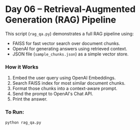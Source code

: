 # Day 06 – Retrieval-Augmented Generation (RAG) Pipeline

This script (`rag_qa.py`) demonstrates a full RAG pipeline using:
- FAISS for fast vector search over document chunks.
- OpenAI for generating answers using retrieved context.
- JSON file (`sample_chunks.json`) as a simple vector store.

### How it Works
1. Embed the user query using OpenAI Embeddings.
2. Search FAISS index for most similar document chunks.
3. Format those chunks into a context-aware prompt.
4. Send the prompt to OpenAI's Chat API.
5. Print the answer.

### To Run:
```bash
python rag_qa.py

